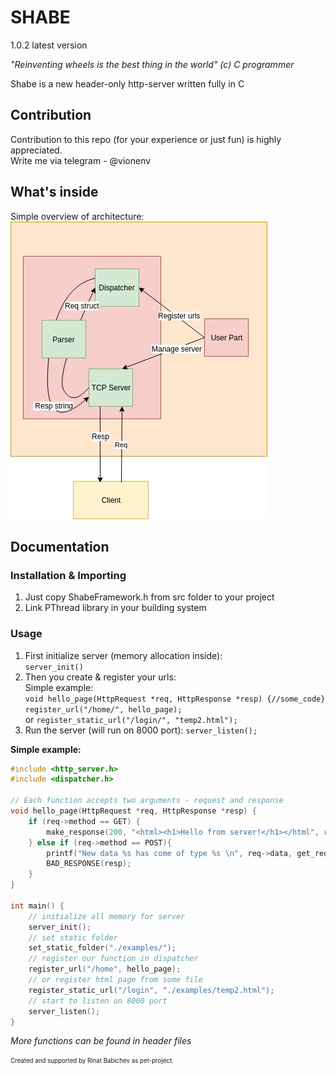 # SHABE 
1.0.2 latest version

*"Reinventing wheels is the best thing in the world" (c) C programmer*  
  
Shabe is a new header-only http-server written fully in C

## Contribution
Contribution to this repo (for your experience or just fun) is highly appreciated.  
Write me via telegram - @vionenv

## What's inside
Simple overview of architecture:    
![Architecture](https://github.com/RedMoon32/Shabe/blob/master/ShabeFramework.jpg)

## Documentation

### Installation & Importing

1. Just copy ShabeFramework.h from src folder to your project
2. Link PThread library in your building system

### Usage

1. First initialize server (memory allocation inside):  
`server_init()`
2. Then you create & register your urls:  
   Simple example:  
   `void hello_page(HttpRequest *req, HttpResponse *resp) {//some_code} `
   `register_url("/home/", hello_page);`  
   or `register_static_url("/login/", "temp2.html");`
3. Run the server (will run on 8000 port):
    `server_listen();`

**Simple example:** 
```c        
#include <http_server.h>
#include <dispatcher.h>

// Each function accepts two arguments - request and response
void hello_page(HttpRequest *req, HttpResponse *resp) {
    if (req->method == GET) {
        make_response(200, "<html><h1>Hello from server!</h1></html", resp);
    } else if (req->method == POST){
        printf("New data %s has come of type %s \n", req->data, get_request_header(req, CONTENT_TYPE));
        BAD_RESPONSE(resp);
    }
}

int main() {
    // initialize all memory for server
    server_init();
    // set static folder
    set_static_folder("./examples/");
    // register our function in dispatcher
    register_url("/home", hello_page);
    // or register html page from some file
    register_static_url("/login", "./examples/temp2.html");
    // start to listen on 8000 port
    server_listen();
}
   ```
*More functions can be found in header files*


<sub><sup>Created and supported by Rinat Babichev as pet-project.<sub><sup>
